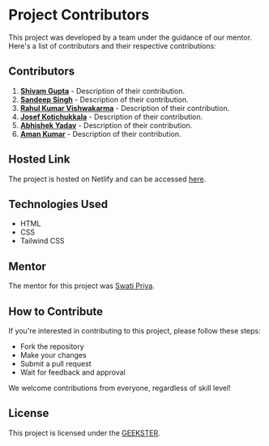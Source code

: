 # Project Contributors

This project was developed by a team under the guidance of our mentor. Here's a list of contributors and their respective contributions:

## Contributors

1. **[Shivam Gupta](link-to-profile)** - Description of their contribution.
2. **[Sandeep Singh](link-to-profile)** - Description of their contribution.
3. **[Rahul Kumar Vishwakarma](link-to-profile)** - Description of their contribution.
4. **[Josef Kotichukkala](link-to-profile)** - Description of their contribution.
5. **[Abhishek Yadav](link-to-profile)** - Description of their contribution.
6. **[Aman Kumar](link-to-profile)** - Description of their contribution.

## Hosted Link

The project is hosted on Netlify and can be accessed [here](https://friendly-moxie-cc41a5.netlify.app/).

## Technologies Used

- HTML
- CSS
- Tailwind CSS

## Mentor

The mentor for this project was [Swati Priya](link-to-profile).

## How to Contribute

If you're interested in contributing to this project, please follow these steps:
- Fork the repository
- Make your changes
- Submit a pull request
- Wait for feedback and approval

We welcome contributions from everyone, regardless of skill level!

## License

This project is licensed under the [GEEKSTER](https://www.geekster.in/).
